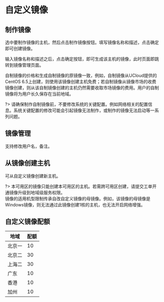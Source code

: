 

# 自定义镜像

## 制作镜像

选中要制作镜像的主机，然后点击制作镜像按钮。填写镜像名称和描述，点击确定即可创建镜像。

输入镜像名称和描述之后，点击确定按钮，即可生成该主机的镜像，此时页面即跳转到镜像管理页面。

自制镜像的价格和生成自制镜像的原镜像一致，例如，自制镜像从UCloud提供的CentOS
6.5上创建，则使用该镜像创建主机免费；若自制镜像从镜像市场的收费镜像创建，则从该自制镜像创建的主机仍然需要收取市场镜像的费用。用户的自制镜像将为用户长久保存在当前地域。

?> 请确保制作自制镜像前，不要修改系统的关键配置。例如网络相关的配置信息。系统关键配置的修改可能会引起镜像无法制作，或制作的镜像无法启动等一系列问题。

## 镜像管理

支持修改用户名，备注。

## 从镜像创建主机

可从自定义镜像创建新主机。

?> 本可用区的镜像只能创建本可用区的主机。若需跨可用区创建，请提交工单开通镜像升级到地域级服务权限。<br>
   镜像的适用机型限制传承自改自定义镜像的母镜像。例如，该镜像的母镜像是Windows镜像，则无法通过此镜像创建1核的主机，也无法开启网络增强。

## 自定义镜像配额

| 地域  | 配额 |
| --- | -- |
| 北京一 | 10 |
| 北京二 | 30 |
| 上海二 | 30 |
| 广东  | 10 |
| 香港  | 10 |
| 加州  | 10 |
